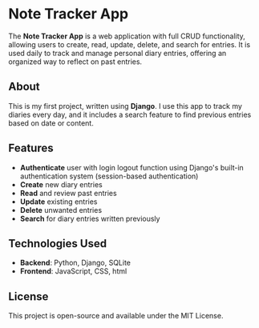 # Note Tracker App

The **Note Tracker App** is a web application with full CRUD functionality, allowing users to create, read, update, delete, and search for entries.
It is used daily to track and manage personal diary entries, offering an organized way to reflect on past entries.

## About

This is my first project, written using **Django**. I use this app to track my diaries every day, and it includes a search feature to find previous entries based on date or content.

## Features

- **Authenticate** user with login logout function using Django's built-in authentication system (session-based authentication)
- **Create** new diary entries
- **Read** and review past entries
- **Update** existing entries
- **Delete** unwanted entries
- **Search** for diary entries written previously

## Technologies Used

- **Backend**: Python, Django, SQLite
- **Frontend**: JavaScript, CSS, html

## License

This project is open-source and available under the MIT License.
